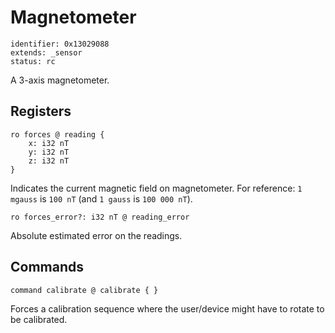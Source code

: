# Magnetometer

    identifier: 0x13029088
    extends: _sensor
    status: rc

A 3-axis magnetometer.

## Registers

    ro forces @ reading {
        x: i32 nT
        y: i32 nT
        z: i32 nT
    }

Indicates the current magnetic field on magnetometer.
For reference: `1 mgauss` is `100 nT` (and `1 gauss` is `100 000 nT`).

    ro forces_error?: i32 nT @ reading_error

Absolute estimated error on the readings.

## Commands

    command calibrate @ calibrate { }

Forces a calibration sequence where the user/device
might have to rotate to be calibrated.
